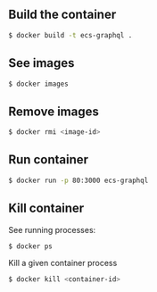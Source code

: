 ## Build the container

```sh
$ docker build -t ecs-graphql .
```

## See images

```sh
$ docker images
```

## Remove images

```sh
$ docker rmi <image-id>
```

## Run container

```sh
$ docker run -p 80:3000 ecs-graphql
```

## Kill container

See running processes:

```
$ docker ps
```

Kill a given container process

```sh
$ docker kill <container-id>
```
